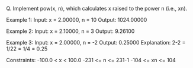 Q. Implement pow(x, n), which calculates x raised to the power n (i.e., xn).

Example 1:
Input: x = 2.00000, n = 10
Output: 1024.00000

Example 2:
Input: x = 2.10000, n = 3
Output: 9.26100

Example 3:
Input: x = 2.00000, n = -2
Output: 0.25000
Explanation: 2-2 = 1/22 = 1/4 = 0.25

Constraints:
-100.0 < x < 100.0
-231 <= n <= 231-1
-104 <= xn <= 104
